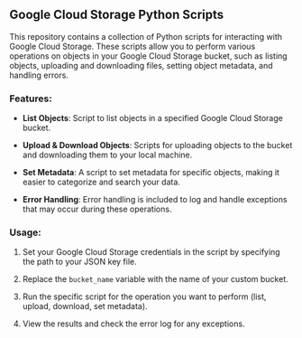 
## Google Cloud Storage Python Scripts

This repository contains a collection of Python scripts for interacting with Google Cloud Storage. These scripts allow you to perform various operations on objects in your Google Cloud Storage bucket, such as listing objects, uploading and downloading files, setting object metadata, and handling errors.

### Features:

- **List Objects**: Script to list objects in a specified Google Cloud Storage bucket.

- **Upload & Download Objects**: Scripts for uploading objects to the bucket and downloading them to your local machine.

- **Set Metadata**: A script to set metadata for specific objects, making it easier to categorize and search your data.

- **Error Handling**: Error handling is included to log and handle exceptions that may occur during these operations.

### Usage:

1. Set your Google Cloud Storage credentials in the script by specifying the path to your JSON key file.

2. Replace the `bucket_name` variable with the name of your custom bucket.

3. Run the specific script for the operation you want to perform (list, upload, download, set metadata).

4. View the results and check the error log for any exceptions.

